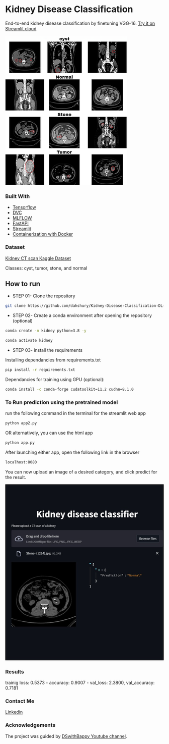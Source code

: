 
<h1>Kidney Disease Classification</h1>

End-to-end kidney disease classification by finetuning VGG-16.
[Try it on Streamlit cloud](https://kidney-disease-classification.streamlit.app/)

![Alt text](dataset-card.png)

<h3>Built With</h3>

+ [Tensorflow](https://github.com/tensorflow/tensorflow)
+ [DVC](https://github.com/iterative/dvc)
+ [MLFLOW](https://github.com/mlflow/mlflow)
+ [FastAPI](https://github.com/tiangolo/fastapi)
+ [Streamlit](https://streamlit.io/)
+ [Containerization with Docker](https://docs.docker.com/get-started/overview/)
<!-- + [Amazon AWS deployment](https://aws.amazon.com/)
+ [CI/CD with Github Actions](https://github.com/features/actions) -->

<h3>Dataset</h3>

[Kidney CT scan Kaggle Dataset](https://www.kaggle.com/datasets/nazmul0087/ct-kidney-dataset-normal-cyst-tumor-and-stone/data)

Classes: cyst, tumor, stone, and normal

## How to run

+ STEP 01- Clone the repository

```bash
git clone https://github.com/dahshury/Kidney-Disease-Classification-DL-Project
```

+ STEP 02- Create a conda environment after opening the repository (optional)

```bash
conda create -n kidney python=3.8 -y
```

```bash
conda activate kidney
```

+ STEP 03- install the requirements

Installing dependancies from requirements.txt

```bash
pip install -r requirements.txt
```

Dependancies for training using GPU (optional):

```bash
conda install -c conda-forge cudatoolkit=11.2 cudnn=8.1.0
```



### To Run prediction using the pretrained model

run the following command in the terminal for the streamlit web app

```bash
python app2.py
```

OR
alternatively, you can use the html app

```bash
python app.py
```

After launching either app, open the following link in the browser

```bash
localhost:8080
```

You can now upload an image of a desired category, and click predict for the result.

![Alt text](<Screenshot 2024-01-04 025253-1.jpg>)

<h3>Results</h3>

trainig loss: 0.5373 - accuracy: 0.9007 - val_loss: 2.3800, val_accuracy: 0.7181

<h3>Contact Me</h3>

[Linkedin](https://www.linkedin.com/in/dahshory/)

<h3>Acknowledgements</h3>

The project was guided by [DSwithBappy Youtube channel](https://www.youtube.com/@dswithbappy/videos).